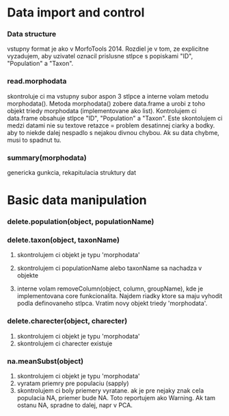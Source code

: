 # Data import and control

### Data structure

vstupny format je ako v MorfoTools 2014. Rozdiel je v tom, ze explicitne vyzadujem, aby uzivatel oznacil prislusne stlpce s popiskami "ID", "Population" a "Taxon".

### read.morphodata

skontroluje ci ma vstupny subor aspon 3 stlpce a interne volam metodu morphodata(). Metoda morphodata() zobere data.frame a urobi z toho objekt triedy morphodata (implementovane ako list). Kontrolujem ci data.frame obsahuje stlpce "ID", "Population" a "Taxon". Este skontolujem ci medzi datami nie su textove retazce = problem desatinnej ciarky a bodky. aby to niekde dalej nespadlo s nejakou divnou chybou. Ak su data chybme, musi to spadnut tu.

### summary(morphodata)
genericka gunkcia, rekapitulacia struktury dat


# Basic data manipulation

### delete.population(object, populationName)
### delete.taxon(object, taxonName)

1. skontrolujem ci objekt je typu 'morphodata'
2. skontrolujem ci populationName alebo taxonName sa nachadza v objekte

3. interne volam removeColumn(object, column, groupName), kde je implementovana core funkcionalita. Najdem riadky ktore sa maju vyhodit podla definovaneho stlpca. Vratim novy objekt triedy 'morphodata'.


### delete.charecter(object, charecter)
1. skontrolujem ci objekt je typu 'morphodata'
2. skontrolujem ci charecter existuje


### na.meanSubst(object)
1. skontrolujem ci objekt je typu 'morphodata'
2. vyratam priemry pre populaciu (sapply)
3. skontrolujem ci boly priemery vyratane. ak je pre nejaky znak cela populacia NA, priemer bude NA. Toto reportujem ako Warning. Ak tam ostanu NA, spradne to dalej, napr v PCA.

